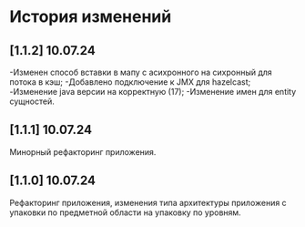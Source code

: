 # История изменений

## [1.1.2] 10.07.24
-Изменен способ вставки в мапу с асихронного на сихронный для потока в кэш;
-Добавлено подключение к JMX для hazelcast;
-Изменение java версии на корректную (17);
-Изменение имен для entity сущностей.

## [1.1.1] 10.07.24
Минорный рефакторинг приложения.

## [1.1.0] 10.07.24
Рефакторинг приложения, изменения типа архитектуры приложения с упаковки по предметной области на упаковку по уровням.